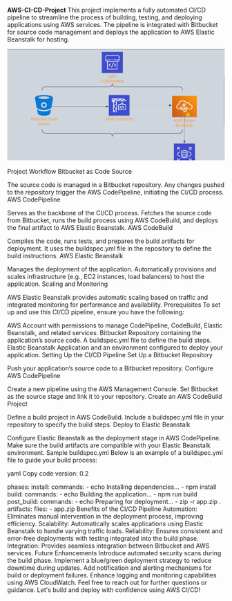**AWS-CI-CD-Project**
This project implements a fully automated CI/CD pipeline to streamline the process of building, testing, and deploying applications using AWS services. The pipeline is integrated with Bitbucket for source code management and deploys the application to AWS Elastic Beanstalk for hosting.

![Project Architecture](./structure.png)

Project Workflow
Bitbucket as Code Source

The source code is managed in a Bitbucket repository.
Any changes pushed to the repository trigger the AWS CodePipeline, initiating the CI/CD process.
AWS CodePipeline

Serves as the backbone of the CI/CD process.
Fetches the source code from Bitbucket, runs the build process using AWS CodeBuild, and deploys the final artifact to AWS Elastic Beanstalk.
AWS CodeBuild

Compiles the code, runs tests, and prepares the build artifacts for deployment.
It uses the buildspec.yml file in the repository to define the build instructions.
AWS Elastic Beanstalk

Manages the deployment of the application.
Automatically provisions and scales infrastructure (e.g., EC2 instances, load balancers) to host the application.
Scaling and Monitoring

AWS Elastic Beanstalk provides automatic scaling based on traffic and integrated monitoring for performance and availability.
Prerequisites
To set up and use this CI/CD pipeline, ensure you have the following:

AWS Account with permissions to manage CodePipeline, CodeBuild, Elastic Beanstalk, and related services.
Bitbucket Repository containing the application’s source code.
A buildspec.yml file to define the build steps.
Elastic Beanstalk Application and an environment configured to deploy your application.
Setting Up the CI/CD Pipeline
Set Up a Bitbucket Repository

Push your application’s source code to a Bitbucket repository.
Configure AWS CodePipeline

Create a new pipeline using the AWS Management Console.
Set Bitbucket as the source stage and link it to your repository.
Create an AWS CodeBuild Project

Define a build project in AWS CodeBuild.
Include a buildspec.yml file in your repository to specify the build steps.
Deploy to Elastic Beanstalk

Configure Elastic Beanstalk as the deployment stage in AWS CodePipeline.
Make sure the build artifacts are compatible with your Elastic Beanstalk environment.
Sample buildspec.yml
Below is an example of a buildspec.yml file to guide your build process:

yaml
Copy code
version: 0.2

phases:
  install:
    commands:
      - echo Installing dependencies...
      - npm install
  build:
    commands:
      - echo Building the application...
      - npm run build
  post_build:
    commands:
      - echo Preparing for deployment...
      - zip -r app.zip .
artifacts:
  files:
    - app.zip
Benefits of the CI/CD Pipeline
Automation: Eliminates manual intervention in the deployment process, improving efficiency.
Scalability: Automatically scales applications using Elastic Beanstalk to handle varying traffic loads.
Reliability: Ensures consistent and error-free deployments with testing integrated into the build phase.
Integration: Provides seamless integration between Bitbucket and AWS services.
Future Enhancements
Introduce automated security scans during the build phase.
Implement a blue/green deployment strategy to reduce downtime during updates.
Add notification and alerting mechanisms for build or deployment failures.
Enhance logging and monitoring capabilities using AWS CloudWatch.
Feel free to reach out for further questions or guidance. Let's build and deploy with confidence using AWS CI/CD!


